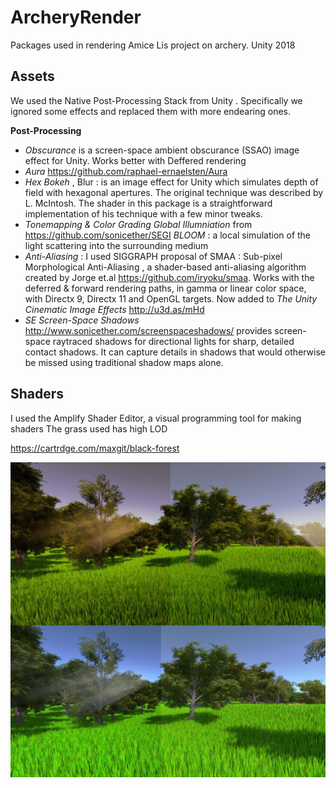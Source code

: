 # ArcheryRender
Packages used in rendering Amice Lis project on archery. Unity 2018 
## Assets
We used the Native Post-Processing Stack from Unity . Specifically we ignored some effects and replaced them with more endearing ones.

 **Post-Processing**

* *Obscurance* is a screen-space ambient obscurance (SSAO) image effect for Unity.
Works better with Deffered rendering
* *Aura* https://github.com/raphael-ernaelsten/Aura
* *Hex Bokeh* , Blur : is an image effect for Unity which simulates depth of field with hexagonal apertures.
The original technique was described by L. McIntosh. The shader in this package is a straightforward implementation of his technique with a few minor tweaks.
* *Tonemapping & Color Grading*
*Global Illumniation* from https://github.com/sonicether/SEGI
*BLOOM* : a local simulation of the light scattering into the surrounding medium
* *Anti-Aliasing*  : I used SIGGRAPH proposal of SMAA : Sub-pixel Morphological Anti-Aliasing , a shader-based anti-aliasing algorithm created  by Jorge et.al https://github.com/iryoku/smaa.
Works with the deferred & forward rendering paths, in gamma or linear color space, with Directx 9, Directx 11 and OpenGL targets.
Now added to *The Unity Cinematic Image Effects* http://u3d.as/mHd
*  *SE Screen-Space Shadows* http://www.sonicether.com/screenspaceshadows/
provides screen-space raytraced shadows for directional lights for sharp, detailed contact shadows. It can capture details in shadows that would otherwise be missed using traditional shadow maps alone.

 ## Shaders
 I used the Amplify Shader Editor, a visual programming tool for making shaders
 The grass used has high LOD

 https://cartrdge.com/maxgit/black-forest
 
 ![alt text](https://github.com/jonas-kgomo/ArcheryRender/blob/master/okayman.jpg "Logo Title Text 1")


